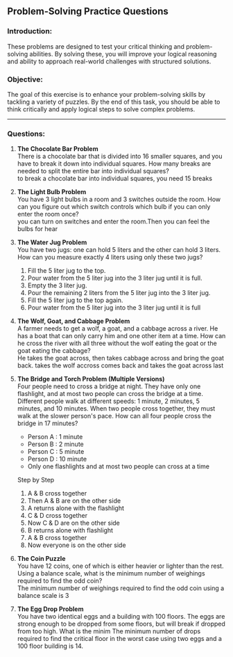 ## **Problem-Solving Practice Questions**

### **Introduction:**  
These problems are designed to test your critical thinking and problem-solving abilities. By solving these, you will improve your logical reasoning and ability to approach real-world challenges with structured solutions.

### **Objective:**  
The goal of this exercise is to enhance your problem-solving skills by tackling a variety of puzzles. By the end of this task, you should be able to think critically and apply logical steps to solve complex problems.

---

### **Questions:**

1. **The Chocolate Bar Problem**  
   There is a chocolate bar that is divided into 16 smaller squares, and you have to break it down into individual squares. How many breaks are needed to split the entire bar into individual squares?  
   to break a chocolate bar into individual squares, you need 15 breaks

2. **The Light Bulb Problem**  
   You have 3 light bulbs in a room and 3 switches outside the room. How can you figure out which switch controls which bulb if you can only enter the room once?  
   you can turn on switches and enter the room.Then you can feel the bulbs for hear

3. **The Water Jug Problem**  
   You have two jugs: one can hold 5 liters and the other can hold 3 liters. How can you measure exactly 4 liters using only these two jugs?  
   1. Fill the 5 liter jug to the top.
   2. Pour water from the 5 liter jug into the 3 liter jug until it is full.
   3. Empty the 3 liter jug.
   4. Pour the remaining 2 liters from the 5 liter jug into the 3 liter jug.
   5. Fill the 5 liter jug to the top again.
   6. Pour water from the 5 liter jug into the 3 liter jug until it is full

4. **The Wolf, Goat, and Cabbage Problem**  
   A farmer needs to get a wolf, a goat, and a cabbage across a river. He has a boat that can only carry him and one other item at a time. How can he cross the river with all three without the wolf eating the goat or the goat eating the cabbage?  
   He takes the goat across, then takes cabbage across and bring the goat back. takes the wolf accross comes back and takes the goat across last

5. **The Bridge and Torch Problem (Multiple Versions)**  
   Four people need to cross a bridge at night. They have only one flashlight, and at most two people can cross the bridge at a time. Different people walk at different speeds: 1 minute, 2 minutes, 5 minutes, and 10 minutes. When two people cross together, they must walk at the slower person's pace. How can all four people cross the bridge in 17 minutes?  
   - Person A : 1 minute
   - Person B : 2 minute
   - Person C : 5 minute
   - Person D : 10 minute
   - Only one flashlights and at most two people can cross at a time

   Step by Step
   1. A & B cross together
   2. Then A & B are on the other side
   3. A returns alone with the flashlight
   4. C & D cross together
   5. Now C & D are on the other side
   6. B returns alone with flashlight
   7. A & B cross together
   8. Now everyone is on the other side

6. **The Coin Puzzle**  
   You have 12 coins, one of which is either heavier or lighter than the rest. Using a balance scale, what is the minimum number of weighings required to find the odd coin?  
   The minimum number of weighings required to find the odd coin using a balance scale is 3

7. **The Egg Drop Problem**  
   You have two identical eggs and a building with 100 floors. The eggs are strong enough to be dropped from some floors, but will break if dropped from too high. What is the minim
   The minimum number of drops required to find the critical floor in the worst case using two eggs and a 100 floor building is 14.